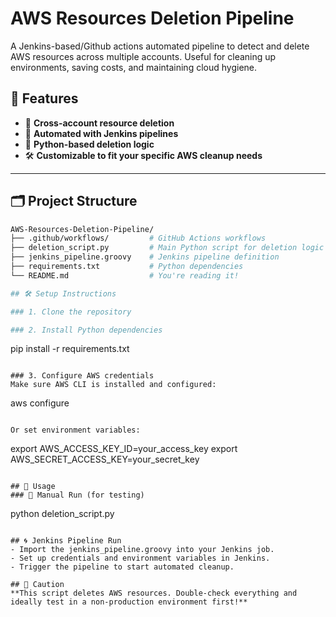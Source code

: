 # AWS Resources Deletion Pipeline

A Jenkins-based/Github actions automated pipeline to detect and delete AWS resources across multiple accounts. Useful for cleaning up environments, saving costs, and maintaining cloud hygiene.

## 🚀 Features

- 🔁 **Cross-account resource deletion**
- 🤖 **Automated with Jenkins pipelines**
- 🐍 **Python-based deletion logic**
- 🛠️ **Customizable to fit your specific AWS cleanup needs**

---

## 🗂️ Project Structure

```bash
AWS-Resources-Deletion-Pipeline/
├── .github/workflows/         # GitHub Actions workflows 
├── deletion_script.py         # Main Python script for deletion logic
├── jenkins_pipeline.groovy    # Jenkins pipeline definition
├── requirements.txt           # Python dependencies
└── README.md                  # You're reading it!

## 🛠️ Setup Instructions

### 1. Clone the repository

### 2. Install Python dependencies

```
pip install -r requirements.txt
```

### 3. Configure AWS credentials
Make sure AWS CLI is installed and configured:

```
aws configure
```

Or set environment variables:

```
export AWS_ACCESS_KEY_ID=your_access_key
export AWS_SECRET_ACCESS_KEY=your_secret_key
```

## 🧪 Usage
### 🔧 Manual Run (for testing)
```
python deletion_script.py
```

## 🌀 Jenkins Pipeline Run
- Import the jenkins_pipeline.groovy into your Jenkins job.
- Set up credentials and environment variables in Jenkins.
- Trigger the pipeline to start automated cleanup.

## 🧯 Caution
**This script deletes AWS resources. Double-check everything and ideally test in a non-production environment first!**
